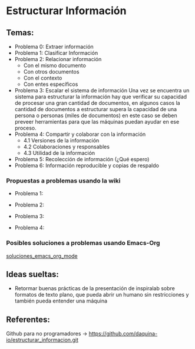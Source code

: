 # Estructurar Información
## Temas:
- Problema 0: Extraer información
- Problema 1: Clasificar Información
- Problema 2: Relacionar información
  - Con el mismo documento
  - Con otros documentos
  - Con el contexto
  - Con entes específicos
- Problema 3: Escalar el sistema de información
	Una vez se encuentra un sistema para estructurar la información hay que verificar su capacidad de procesar una gran cantidad de documentos, en algunos casos la cantidad de documentos a estructurar supera la capacidad de una persona o personas (miles de documentos) en este caso se deben preveer herramientas para que las máquinas puedan  ayudar en ese proceso.
- Problema 4: Compartir y colaborar con la información
  * 4.1 Versiones de la información
  * 4.2 Colaboraciones y responsables
  * 4.3 Utilidad de la información
- Problema 5: Recolección de información (¿Qué espero)
- Problema 6: Información reproducible y copias de respaldo

### Propuestas a problemas usando la wiki
- Problema 1:

- Problema 2:

- Problema 3:

- Problema 4:

### Posibles soluciones a problemas usando Emacs-Org

[soluciones_emacs_org_mode](soluciones_emacs_org_mode.org)

## Ideas sueltas:
- Retormar buenas prácticas de la presentación de inspiralab sobre formatos de texto plano, que pueda abrir un humano sin restricciones y también pueda entender una máquina

## Referentes:
Github para no programadores -> https://github.com/daquina-io/estructurar_informacion.git
